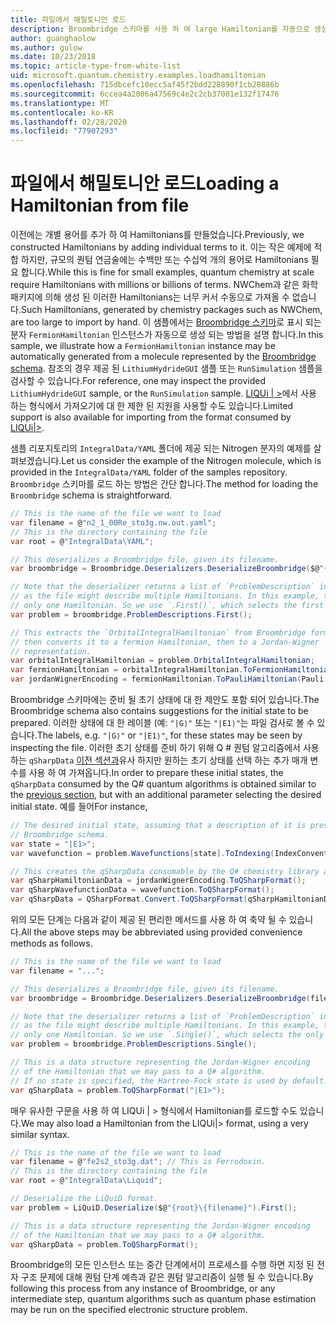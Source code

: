 ```yaml
---
title: 파일에서 해밀토니안 로드
description: Broombridge 스키마를 사용 하 여 large Hamiltonian를 자동으로 생성 하는 방법을 알아봅니다.
author: guanghaolow
ms.author: gulow
ms.date: 10/23/2018
ms.topic: article-type-from-white-list
uid: microsoft.quantum.chemistry.examples.loadhamiltonian
ms.openlocfilehash: 715dbcefc10ecc5af45f2bdd228890f1cb28886b
ms.sourcegitcommit: 6ccea4a2006a47569c4e2c2cb37001e132f17476
ms.translationtype: MT
ms.contentlocale: ko-KR
ms.lasthandoff: 02/28/2020
ms.locfileid: "77907293"
---
```

# <a name="loading-a-hamiltonian-from-file"></a><span data-ttu-id="ec125-103">파일에서 해밀토니안 로드</span><span class="sxs-lookup"><span data-stu-id="ec125-103">Loading a Hamiltonian from file</span></span>
<span data-ttu-id="ec125-104">이전에는 개별 용어를 추가 하 여 Hamiltonians를 만들었습니다.</span><span class="sxs-lookup"><span data-stu-id="ec125-104">Previously, we constructed Hamiltonians by adding individual terms to it.</span></span> <span data-ttu-id="ec125-105">이는 작은 예제에 적합 하지만, 규모의 퀀텀 연금술에는 수백만 또는 수십억 개의 용어로 Hamiltonians 필요 합니다.</span><span class="sxs-lookup"><span data-stu-id="ec125-105">While this is fine for small examples, quantum chemistry at scale require Hamiltonians with millions or billions of terms.</span></span> <span data-ttu-id="ec125-106">NWChem과 같은 화학 패키지에 의해 생성 된 이러한 Hamiltonians는 너무 커서 수동으로 가져올 수 없습니다.</span><span class="sxs-lookup"><span data-stu-id="ec125-106">Such Hamiltonians, generated by chemistry packages such as NWChem, are too large to import by hand.</span></span> <span data-ttu-id="ec125-107">이 샘플에서는 [Broombridge 스키마](xref:microsoft.quantum.libraries.chemistry.schema.broombridge)로 표시 되는 분자 `FermionHamiltonian` 인스턴스가 자동으로 생성 되는 방법을 설명 합니다.</span><span class="sxs-lookup"><span data-stu-id="ec125-107">In this sample, we illustrate how a `FermionHamiltonian` instance may be automatically generated from a molecule represented by the [Broombridge schema](xref:microsoft.quantum.libraries.chemistry.schema.broombridge).</span></span> <span data-ttu-id="ec125-108">참조의 경우 제공 된 `LithiumHydrideGUI` 샘플 또는 `RunSimulation` 샘플을 검사할 수 있습니다.</span><span class="sxs-lookup"><span data-stu-id="ec125-108">For reference, one may inspect the provided `LithiumHydrideGUI` sample, or the `RunSimulation` sample.</span></span> <span data-ttu-id="ec125-109">[LIQUi | >](https://www.microsoft.com/en-us/research/project/language-integrated-quantum-operations-liqui/)에서 사용 하는 형식에서 가져오기에 대 한 제한 된 지원을 사용할 수도 있습니다.</span><span class="sxs-lookup"><span data-stu-id="ec125-109">Limited support is also available for importing from the format consumed by [LIQUi|>](https://www.microsoft.com/en-us/research/project/language-integrated-quantum-operations-liqui/).</span></span>

<span data-ttu-id="ec125-110">샘플 리포지토리의 `IntegralData/YAML` 폴더에 제공 되는 Nitrogen 분자의 예제를 살펴보겠습니다.</span><span class="sxs-lookup"><span data-stu-id="ec125-110">Let us consider the example of the Nitrogen molecule, which is provided in the `IntegralData/YAML` folder of the samples repository.</span></span> <span data-ttu-id="ec125-111">`Broombridge` 스키마를 로드 하는 방법은 간단 합니다.</span><span class="sxs-lookup"><span data-stu-id="ec125-111">The method for loading the `Broombridge` schema is straightforward.</span></span>

```csharp
// This is the name of the file we want to load
var filename = @"n2_1_00Re_sto3g.nw.out.yaml";
// This is the directory containing the file
var root = @"IntegralData\YAML";

// This deserializes a Broombridge file, given its filename.
var broombridge = Broombridge.Deserializers.DeserializeBroombridge($@"{root}\{filename}");

// Note that the deserializer returns a list of `ProblemDescription` instances 
// as the file might describe multiple Hamiltonians. In this example, there is 
// only one Hamiltonian. So we use `.First()`, which selects the first element of the list.
var problem = broombridge.ProblemDescriptions.First();

// This extracts the `OrbitalIntegralHamiltonian` from Broombridge format,
// then converts it to a fermion Hamiltonian, then to a Jordan-Wigner
// representation.
var orbitalIntegralHamiltonian = problem.OrbitalIntegralHamiltonian;
var fermionHamiltonian = orbitalIntegralHamiltonian.ToFermionHamiltonian(IndexConvention.UpDown);
var jordanWignerEncoding = fermionHamiltonian.ToPauliHamiltonian(Pauli.QubitEncoding.JordanWigner);
```

<span data-ttu-id="ec125-112">Broombridge 스키마에는 준비 될 초기 상태에 대 한 제안도 포함 되어 있습니다.</span><span class="sxs-lookup"><span data-stu-id="ec125-112">The Broombridge schema also contains suggestions for the initial state to be prepared.</span></span> <span data-ttu-id="ec125-113">이러한 상태에 대 한 레이블 (예: `"|G⟩"` 또는 `"|E1⟩"`는 파일 검사로 볼 수 있습니다.</span><span class="sxs-lookup"><span data-stu-id="ec125-113">The labels, e.g. `"|G⟩"` or `"|E1⟩"`, for these states may be seen by inspecting the file.</span></span> <span data-ttu-id="ec125-114">이러한 초기 상태를 준비 하기 위해 Q # 퀀텀 알고리즘에서 사용 하는 `qSharpData` [이전 섹션과](xref:microsoft.quantum.chemistry.examples.energyestimate)유사 하지만 원하는 초기 상태를 선택 하는 추가 매개 변수를 사용 하 여 가져옵니다.</span><span class="sxs-lookup"><span data-stu-id="ec125-114">In order to prepare these initial states, the `qSharpData` consumed by the Q# quantum algorithms is obtained similar to the [previous section](xref:microsoft.quantum.chemistry.examples.energyestimate), but with an additional parameter selecting the desired initial state.</span></span> <span data-ttu-id="ec125-115">예를 들어</span><span class="sxs-lookup"><span data-stu-id="ec125-115">For instance,</span></span>
```csharp
// The desired initial state, assuming that a description of it is present in the
// Broombridge schema.
var state = "|E1>";
var wavefunction = problem.Wavefunctions[state].ToIndexing(IndexConvention.UpDown);

// This creates the qSharpData consumable by the Q# chemistry library algorithms.
var qSharpHamiltonianData = jordanWignerEncoding.ToQSharpFormat();
var qSharpWavefunctionData = wavefunction.ToQSharpFormat();
var qSharpData = QSharpFormat.Convert.ToQSharpFormat(qSharpHamiltonianData, qSharpWavefunctionData);
```

<span data-ttu-id="ec125-116">위의 모든 단계는 다음과 같이 제공 된 편리한 메서드를 사용 하 여 축약 될 수 있습니다.</span><span class="sxs-lookup"><span data-stu-id="ec125-116">All the above steps may be abbreviated using provided convenience methods as follows.</span></span>
```csharp
// This is the name of the file we want to load
var filename = "...";

// This deserializes a Broombridge file, given its filename.
var broombridge = Broombridge.Deserializers.DeserializeBroombridge(filename);

// Note that the deserializer returns a list of `ProblemDescription` instances 
// as the file might describe multiple Hamiltonians. In this example, there is 
// only one Hamiltonian. So we use `.Single()`, which selects the only element of the list.
var problem = broombridge.ProblemDescriptions.Single();

// This is a data structure representing the Jordan-Wigner encoding 
// of the Hamiltonian that we may pass to a Q# algorithm.
// If no state is specified, the Hartree-Fock state is used by default.
var qSharpData = problem.ToQSharpFormat("|E1>");
```

<span data-ttu-id="ec125-117">매우 유사한 구문을 사용 하 여 LIQUi | > 형식에서 Hamiltonian를 로드할 수도 있습니다.</span><span class="sxs-lookup"><span data-stu-id="ec125-117">We may also load a Hamiltonian from the LIQUi|> format, using a very similar syntax.</span></span> 

```csharp
// This is the name of the file we want to load
var filename = @"fe2s2_sto3g.dat"; // This is Ferrodoxin.
// This is the directory containing the file
var root = @"IntegralData\Liquid";

// Deserialize the LiQuiD format.
var problem = LiQuiD.Deserialize($@"{root}\{filename}").First();

// This is a data structure representing the Jordan-Wigner encoding 
// of the Hamiltonian that we may pass to a Q# algorithm.
var qSharpData = problem.ToQSharpFormat();
```

<span data-ttu-id="ec125-118">Broombridge의 모든 인스턴스 또는 중간 단계에서이 프로세스를 수행 하면 지정 된 전자 구조 문제에 대해 퀀텀 단계 예측과 같은 퀀텀 알고리즘이 실행 될 수 있습니다.</span><span class="sxs-lookup"><span data-stu-id="ec125-118">By following this process from any instance of Broombridge, or any intermediate step, quantum algorithms such as quantum phase estimation may be run on the specified electronic structure problem.</span></span>
